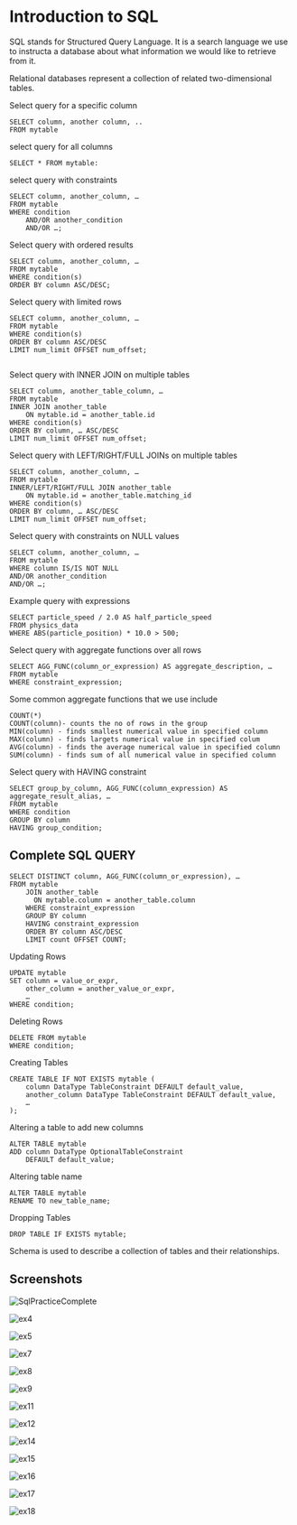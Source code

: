# Introduction to SQL

SQL stands for Structured Query Language. It is a search language we use to instructa a database about what information we would like to retrieve from it.

Relational databases represent a collection of related two-dimensional tables.

Select query for a specific column 
```
SELECT column, another column, ..
FROM mytable
```

select query for all columns
```
SELECT * FROM mytable:
```

select query with constraints

```
SELECT column, another_column, …
FROM mytable
WHERE condition
    AND/OR another_condition
    AND/OR …;
```

Select query with ordered results
```
SELECT column, another_column, …
FROM mytable
WHERE condition(s)
ORDER BY column ASC/DESC;
```

Select query with limited rows
```
SELECT column, another_column, …
FROM mytable
WHERE condition(s)
ORDER BY column ASC/DESC
LIMIT num_limit OFFSET num_offset;


```

Select query with INNER JOIN on multiple tables
```
SELECT column, another_table_column, …
FROM mytable
INNER JOIN another_table 
    ON mytable.id = another_table.id
WHERE condition(s)
ORDER BY column, … ASC/DESC
LIMIT num_limit OFFSET num_offset;
```

Select query with LEFT/RIGHT/FULL JOINs on multiple tables
```
SELECT column, another_column, …
FROM mytable
INNER/LEFT/RIGHT/FULL JOIN another_table 
    ON mytable.id = another_table.matching_id
WHERE condition(s)
ORDER BY column, … ASC/DESC
LIMIT num_limit OFFSET num_offset;
```

Select query with constraints on NULL values
```
SELECT column, another_column, …
FROM mytable
WHERE column IS/IS NOT NULL
AND/OR another_condition
AND/OR …;
```

Example query with expressions
```
SELECT particle_speed / 2.0 AS half_particle_speed
FROM physics_data
WHERE ABS(particle_position) * 10.0 > 500;
```

Select query with aggregate functions over all rows
```
SELECT AGG_FUNC(column_or_expression) AS aggregate_description, …
FROM mytable
WHERE constraint_expression;
```

Some common aggregate functions that we use include

```
COUNT(*)
COUNT(column)- counts the no of rows in the group 
MIN(column) - finds smallest numerical value in specified column
MAX(column) - finds largets numerical value in specified colum
AVG(column) - finds the average numerical value in specified column
SUM(column) - finds sum of all numerical value in specified column
```

Select query with HAVING constraint
```
SELECT group_by_column, AGG_FUNC(column_expression) AS aggregate_result_alias, …
FROM mytable
WHERE condition
GROUP BY column
HAVING group_condition;
```

## Complete SQL QUERY

```
SELECT DISTINCT column, AGG_FUNC(column_or_expression), …
FROM mytable
    JOIN another_table
      ON mytable.column = another_table.column
    WHERE constraint_expression
    GROUP BY column
    HAVING constraint_expression
    ORDER BY column ASC/DESC
    LIMIT count OFFSET COUNT;
```

Updating Rows
```
UPDATE mytable
SET column = value_or_expr, 
    other_column = another_value_or_expr, 
    …
WHERE condition;
```

Deleting Rows
```
DELETE FROM mytable
WHERE condition;
```

Creating Tables
```
CREATE TABLE IF NOT EXISTS mytable (
    column DataType TableConstraint DEFAULT default_value,
    another_column DataType TableConstraint DEFAULT default_value,
    …
);
```

Altering a table to add new columns
```
ALTER TABLE mytable
ADD column DataType OptionalTableConstraint 
    DEFAULT default_value;
```

Altering table name
```
ALTER TABLE mytable
RENAME TO new_table_name;
```

Dropping Tables
```
DROP TABLE IF EXISTS mytable;
```

Schema is used to describe a collection of tables and their relationships.

## Screenshots

![SqlPracticeComplete](images/complete.png)

![ex4](images/EX4.png)

![ex5](images/EX5.png)

![ex7](images/ex7.png)

![ex8](images/ex8.png)

![ex9](images/ex9.png)

![ex11](images/ex11.png)

![ex12](images/ex12.png)

![ex14](images/ex14.png)

![ex15](images/ex15.png)

![ex16](images/ex16.png)

![ex17](images/ex17.png)

![ex18](images/ex18.png)
